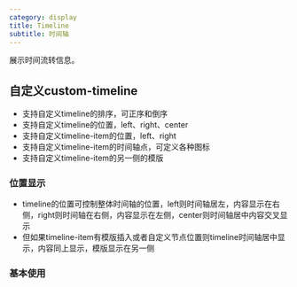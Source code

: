 ```yaml
---
category: display
title: Timeline
subtitle: 时间轴
---
```


展示时间流转信息。

## 自定义custom-timeline
 - 支持自定义timeline的排序，可正序和倒序
 - 支持自定义timeline的位置，left、right、center
 - 支持自定义timeline-item的位置，left、right
 - 支持自定义timeline-item的时间轴点，可定义各种图标
 - 支持自定义timeline-item的另一侧的模版

### 位置显示
- timeline的位置可控制整体时间轴的位置，left则时间轴居左，内容显示在右侧，right则时间轴在右侧，内容显示在左侧，center则时间轴居中内容交叉显示
- 但如果timeline-item有模版插入或者自定义节点位置则timeline时间轴居中显示，内容同上显示，模版显示在另一侧


### 基本使用

<example name="thy-timeline-basic-example" />



